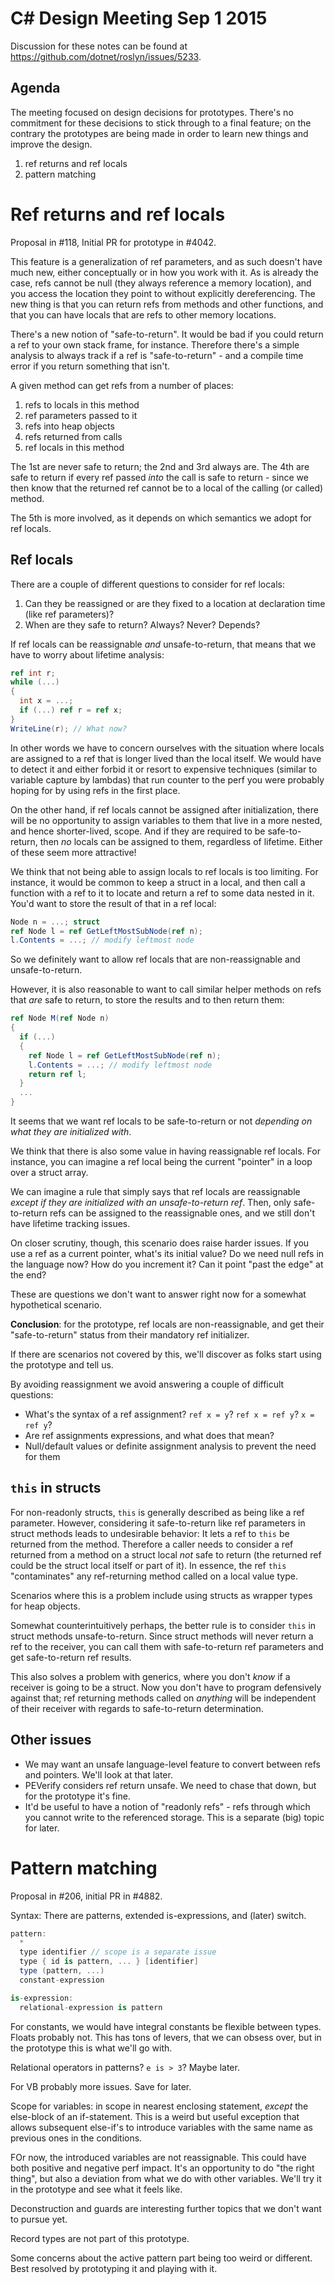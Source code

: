 C# Design Meeting Sep 1 2015
============================

Discussion for these notes can be found at https://github.com/dotnet/roslyn/issues/5233.

Agenda
------

The meeting focused on design decisions for prototypes. There's no commitment for these decisions to stick through to a final feature; on the contrary the prototypes are being made in order to learn new things and improve the design.

1. ref returns and ref locals
2. pattern matching


Ref returns and ref locals
==========================

Proposal in #118, Initial PR for prototype in #4042.

This feature is a generalization of ref parameters, and as such doesn't have much new, either conceptually or in how you work with it. As is already the case, refs cannot be null (they always reference a memory location), and you access the location they point to without explicitly dereferencing. The new thing is that you can return refs from methods and other functions, and that you can have locals that are refs to other memory locations.

There's a new notion of "safe-to-return". It would be bad if you could return a ref to your own stack frame, for instance. Therefore there's a simple analysis to always track if a ref is "safe-to-return" - and a compile time error if you return something that isn't.

A given method can get refs from a number of places:

1. refs to locals in this method
2. ref parameters passed to it
3. refs into heap objects
4. refs returned from calls
5. ref locals in this method

The 1st are never safe to return; the 2nd and 3rd always are. The 4th are safe to return if every ref passed *into* the call is safe to return - since we then know that the returned ref cannot be to a local of the calling (or called) method.

The 5th is more involved, as it depends on which semantics we adopt for ref locals.

Ref locals
----------

There are a couple of different questions to consider for ref locals:

1. Can they be reassigned or are they fixed to a location at declaration time (like ref parameters)?
2. When are they safe to return? Always? Never? Depends?

If ref locals can be reassignable *and* unsafe-to-return, that means that we have to worry about lifetime analysis:

``` c#
ref int r;
while (...)
{
  int x = ...;
  if (...) ref r = ref x;
}
WriteLine(r); // What now?
```

In other words we have to concern ourselves with the situation where locals are assigned to a ref that is longer lived than the local itself. We would have to detect it and either forbid it or resort to expensive techniques (similar to variable capture by lambdas) that  run counter to the perf you were probably hoping for by using refs in the first place.

On the other hand, if ref locals cannot be assigned after initialization, there will be no opportunity to assign variables to them that live in a more nested, and hence shorter-lived, scope. And if they are required to be safe-to-return, then *no* locals can be assigned to them, regardless of lifetime. Either of these seem more attractive!

We think that not being able to assign locals to ref locals is too limiting. For instance, it would be common to keep a struct in a local, and then call a function with a ref to it to locate and return a ref to some data nested in it. You'd want to store the result of that in a ref local:

``` c#
Node n = ...; struct
ref Node l = ref GetLeftMostSubNode(ref n);
l.Contents = ...; // modify leftmost node
```

So we definitely want to allow ref locals that are non-reassignable and unsafe-to-return.

However, it is also reasonable to want to call similar helper methods on refs that *are* safe to return, to store the results and to then return them:

``` c#
ref Node M(ref Node n)
{
  if (...)
  {
    ref Node l = ref GetLeftMostSubNode(ref n);
    l.Contents = ...; // modify leftmost node
    return ref l;
  }
  ...
}
```

It seems that we want ref locals to be safe-to-return or not *depending on what they are initialized with*.

We think that there is also some value in having reassignable ref locals. For instance, you can imagine a ref local being the current "pointer" in a loop over a struct array.

We can imagine a rule that simply says that ref locals are reassignable *except if they are initialized with an unsafe-to-return ref*. Then, only safe-to-return refs can be assigned to the reassignable ones, and we still don't have lifetime tracking issues.

On closer scrutiny, though, this scenario does raise harder issues. If you use a ref as a current pointer, what's its initial value? Do we need null refs in the language now? How do you increment it? Can it point "past the edge" at the end?

These are questions we don't want to answer right now for a somewhat hypothetical scenario.

**Conclusion**: for the prototype, ref locals are non-reassignable, and get their "safe-to-return" status from their mandatory ref initializer.

If there are scenarios not covered by this, we'll discover as folks start using the prototype and tell us.

By avoiding reassignment we avoid answering a couple of difficult questions:
* What's the syntax of a ref assignment? `ref x = y`? `ref x = ref y`? `x = ref y`?
* Are ref assignments expressions, and what does that mean?
* Null/default values or definite assignment analysis to prevent the need for them

`this` in structs
-----------------

For non-readonly structs, `this` is generally described as being like a ref parameter. However, considering it safe-to-return like ref parameters in struct methods leads to undesirable behavior: It lets a ref to `this` be returned from the method. Therefore a caller needs to consider a ref returned from a method on a struct local *not* safe to return (the returned ref could be the struct local itself or part of it). In essence, the ref `this` "contaminates" any ref-returning method called on a local value type.

Scenarios where this is a problem include using structs as wrapper types for heap objects.

Somewhat counterintuitively perhaps, the better rule is to consider `this` in struct methods unsafe-to-return. Since struct methods will never return a ref to the receiver, you can call them with safe-to-return ref parameters and get safe-to-return ref results.

This also solves a problem with generics, where you don't *know* if a receiver is going to be a struct. Now you don't have to program defensively against that; ref returning methods called on *anything* will be independent of their receiver with regards to safe-to-return determination.  

Other issues
------------

* We may want an unsafe language-level feature to convert between refs and pointers. We'll look at that later.
* PEVerify considers ref return unsafe. We need to chase that down, but for the prototype it's fine.
* It'd be useful to have a notion of "readonly refs" - refs through which you cannot write to the referenced storage. This is a separate (big) topic for later.


Pattern matching
================

Proposal in #206, initial PR in #4882.

Syntax: There are patterns, extended is-expressions, and (later) switch.
``` c#
pattern:
  *
  type identifier // scope is a separate issue
  type { id is pattern, ... } [identifier]
  type (pattern, ...)
  constant-expression

is-expression:
  relational-expression is pattern
```

For constants, we would have integral constants be flexible between types. Floats probably not. This has tons of levers, that we can obsess over, but in the prototype this is what we'll go with.

Relational operators in patterns? `e is > 3`? Maybe later.

For VB probably more issues. Save for later.

Scope for variables: in scope in nearest enclosing statement, *except* the else-block of an if-statement. This is a weird but useful exception that allows subsequent else-if's to introduce variables with the same name as previous ones in the conditions.

FOr now, the introduced variables are not reassignable. This could have both positive and negative perf impact. It's an opportunity to do "the right thing", but also a deviation from what we do with other variables. We'll try it in the prototype and see what it feels like.

Deconstruction and guards are interesting further topics that we don't want to pursue yet.

Record types are not part of this prototype.

Some concerns about the active pattern part being too weird or different. Best resolved by prototyping it and playing with it.

